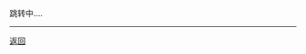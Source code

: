 跳转中....

---

[返回](/download)

<script>
var u = navigator.userAgent;
if (/android/i.test(u)) {
	window.location.href = 'https://ct-1253442844.cos.ap-shanghai.myqcloud.com/apk/cdr.today.apk'
} else if (/iPad|iPhone|iPod/.test(u) && !window.MSStream) {
	window.location.href = 'https://testflight.apple.com/join/rZzzQmPb'
} else {
	window.location.href = '/download';
}
</script>
